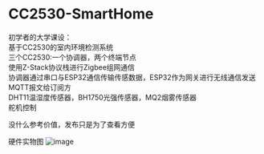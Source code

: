 # CC2530-SmartHome
初学者的大学课设：   
基于CC2530的室内环境检测系统    
三个CC2530:一个协调器，两个终端节点   
使用Z-Stack协议栈进行Zigbee组网通信    
协调器通过串口与ESP32通信传输传感数据，ESP32作为网关进行无线通信发送MQTT报文给订阅方     
DHT11温湿度传感器，BH1750光强传感器，MQ2烟雾传感器    
舵机控制

没什么参考价值，发布只是为了查看方便

硬件实物图
![image](https://user-images.githubusercontent.com/55424074/166281119-f94afe99-cc25-4b04-bc81-808c9f69d687.png)
